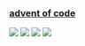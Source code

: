 ### [advent of code](https://adventofcode.com/)
![](https://img.shields.io/badge/day%20📅-10-blue)
![](https://img.shields.io/badge/stars%20⭐-20-yellow)
![](https://img.shields.io/badge/days%20completed-10-red)
![](https://github.com/KeeeN/KeeeN/actions/workflows/update_AOC_badges.yml/badge.svg)
